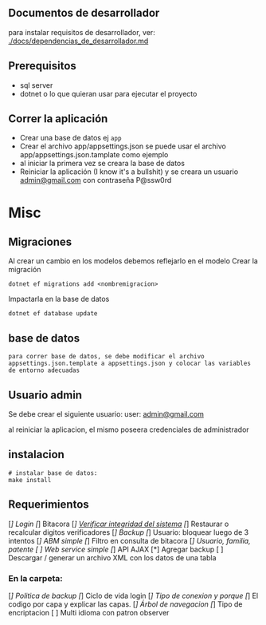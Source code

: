 ## Documentos de desarrollador

para instalar requisitos de desarrollador, ver: [./docs/dependencias_de_desarrollador.md](./docs/dependencias_de_desarrollador.md)

## Prerequisitos
 - sql server
 - dotnet o lo que quieran usar para ejecutar el proyecto

## Correr la aplicación
 - Crear una base de datos ej `app`
 - Crear el archivo app/appsettings.json se puede usar el archivo app/appsettings.json.tamplate como ejemplo
 - al iniciar la primera vez se creara la base de datos
 - Reiniciar la aplicación (I know it's a bullshit) y se creara un usuario admin@gmail.com con contraseña P@ssw0rd


# Misc
## Migraciones
Al crear un cambio en los modelos debemos reflejarlo en el modelo
Crear la migración
~~~
dotnet ef migrations add <nombremigracion>
~~~

Impactarla en la base de datos
~~~
dotnet ef database update
~~~


## base de datos
~~~
para correr base de datos, se debe modificar el archivo appsettings.json.template a appsettings.json y colocar las variables de entorno adecuadas
~~~


## Usuario admin

Se debe crear el siguiente usuario:
user: admin@gmail.com

al reiniciar la aplicacion, el mismo poseera credenciales de administrador


## instalacion
~~~
# instalar base de datos:
make install
~~~

## Requerimientos
 [*] Login
 [*] Bitacora
 [*] [Verificar integridad del sistema](https://www.codeproject.com/Tips/588941/Check-Digit-Vertical-and-Horizontal)
 [*] Restaurar o recalcular digitos verificadores
 [*] Backup
 [*] Usuario: bloquear luego de 3 intentos
 [*] ABM simple
 [*] Filtro en consulta de bitacora
 [*] Usuario, familia, patente
 [ ] Web service simple
 [*] API AJAX
 [*] Agregar backup
 [ ] Descargar / generar un archivo XML con los datos de una tabla


### En la carpeta:
 [*] Politica de backup
 [*] Ciclo de vida login
 [*] Tipo de conexion y porque
 [*] El codigo por capa y explicar las capas.
 [*] Árbol de navegacion
 [*] Tipo de encriptacion
 [ ] Multi idioma con patron observer


